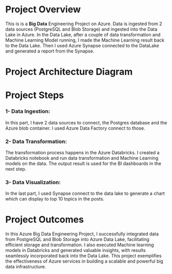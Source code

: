 ﻿# Project Overview
This is is a **Big Data** Engineering Project on Azure. Data is ingested from 2 data sources (PostgreSQL and Blob Storage) and ingested into the Data Lake in Azure. In the Data Lake, after a couple of data transformation and Machine Learning Model running, I made the Machine Learning result back to the Data Lake. Then I used Azure Synapse connected to the DataLake and generated a report from the Synapse.
# Project Architecture Diagram

# Project Steps
### 1- Data Ingestion:
In this part, I have 2 data sources to connect, the Postgres database and the Azure blob container. I used Azure Data Factory connect to those.
### 2- Data Transformation:
The transformation process happens in the Azure Databricks. I created a Databricks notebook and run data transformation and Machine Learning models on the data. The output result is used for the BI dashboards in the next step.
### 3- Data Visualization:
In the last part, I used Synapse connect to the data lake to generate a chart which can display to top 10 topics in the posts.
# Project Outcomes
In this Azure Big Data Engineering Project, I successfully integrated data from PostgreSQL and Blob Storage into Azure Data Lake, facilitating efficient storage and transformation. I also executed Machine learning models in Databricks and generated valuable insights, with results seamlessly incorporated back into the Data Lake. This project exemplifies the effectiveness of Azure services in building a scalable and powerful big data infrastructure.
